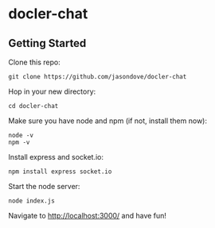 # docler-chat
## Getting Started
Clone this repo:
```
git clone https://github.com/jasondove/docler-chat
```
Hop in your new directory:
```
cd docler-chat
```
Make sure you have node and npm (if not, install them now):
```
node -v
npm -v
```
Install express and socket.io:
```
npm install express socket.io
```
Start the node server:
```
node index.js
```
Navigate to [http://localhost:3000/](http://localhost:3000/) and have fun!
